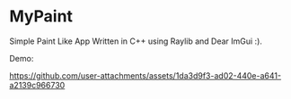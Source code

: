 # MyPaint

Simple Paint Like App Written in C++ using Raylib and Dear ImGui :).

Demo: 

https://github.com/user-attachments/assets/1da3d9f3-ad02-440e-a641-a2139c966730

